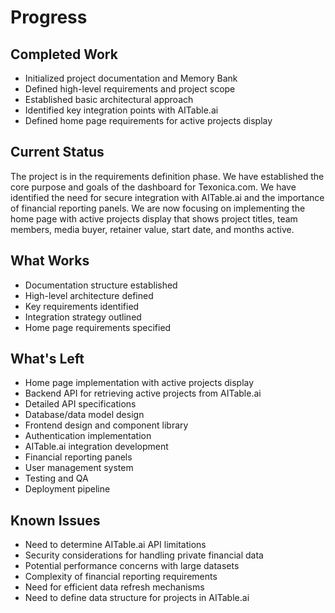# Progress

## Completed Work
- Initialized project documentation and Memory Bank
- Defined high-level requirements and project scope
- Established basic architectural approach
- Identified key integration points with AITable.ai
- Defined home page requirements for active projects display

## Current Status
The project is in the requirements definition phase. We have established the core purpose and goals of the dashboard for Texonica.com. We have identified the need for secure integration with AITable.ai and the importance of financial reporting panels. We are now focusing on implementing the home page with active projects display that shows project titles, team members, media buyer, retainer value, start date, and months active.

## What Works
- Documentation structure established
- High-level architecture defined
- Key requirements identified
- Integration strategy outlined
- Home page requirements specified

## What's Left
- Home page implementation with active projects display
- Backend API for retrieving active projects from AITable.ai
- Detailed API specifications
- Database/data model design
- Frontend design and component library
- Authentication implementation
- AITable.ai integration development
- Financial reporting panels
- User management system
- Testing and QA
- Deployment pipeline

## Known Issues
- Need to determine AITable.ai API limitations
- Security considerations for handling private financial data
- Potential performance concerns with large datasets
- Complexity of financial reporting requirements
- Need for efficient data refresh mechanisms
- Need to define data structure for projects in AITable.ai 